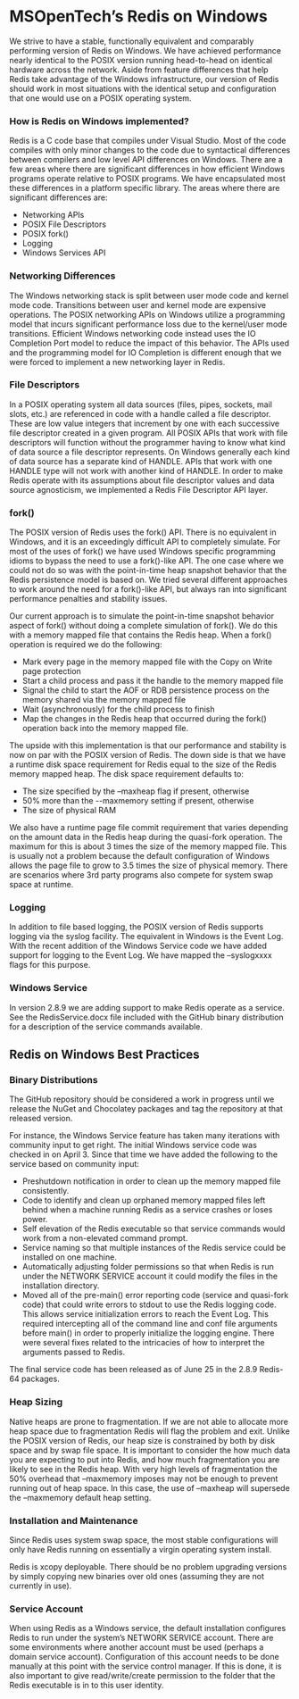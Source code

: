 # MSOpenTech’s Redis on Windows

We strive to have a stable, functionally equivalent and comparably performing version of Redis on Windows. We have achieved performance nearly identical to the POSIX version running head-to-head on identical hardware across the network. Aside from feature differences that help Redis take advantage of the Windows infrastructure, our version of Redis should work in most situations with the identical setup and configuration that one would use on a POSIX operating system.

### How is Redis on Windows implemented?

Redis is a C code base that compiles under Visual Studio. Most of the code compiles with only minor changes to the code due to syntactical differences between compilers and low level API differences on Windows. There are a few areas where there are significant differences in how efficient Windows programs operate relative to POSIX programs. We have encapsulated most these differences in a platform specific library. The areas where there are significant differences are:

 - Networking APIs 
 - POSIX File Descriptors
 - POSIX fork()
 - Logging 
 - Windows Services API

### Networking Differences

The Windows networking stack is split between user mode code and kernel mode code. Transitions between user and kernel mode are expensive operations. The POSIX networking APIs on Windows utilize a programming model that incurs significant performance loss due to the kernel/user mode transitions. Efficient Windows networking code instead uses the IO Completion Port model to reduce the impact of this behavior. The APIs used and the programming model for IO Completion is different enough that we were forced to implement a new networking layer in Redis.

### File Descriptors

In a POSIX operating system all data sources (files, pipes, sockets, mail slots, etc.) are referenced in code with a handle called a file descriptor. These are low value integers that increment by one with each successive file descriptor created in a given program. All POSIX APIs that work with file descriptors will function without the programmer having to know what kind of data source a file descriptor represents. On Windows generally each kind of data source has a separate kind of HANDLE. APIs that work with one HANDLE type will not work with another kind of HANDLE. In order to make Redis operate with its assumptions about file descriptor values and data source agnosticism, we implemented a Redis File Descriptor API layer.

### fork()
The POSIX version of Redis uses the fork() API. There is no equivalent in Windows, and it is an exceedingly difficult API to completely simulate. For most of the uses of fork() we have used Windows specific programming idioms to bypass the need to use a fork()-like API. The one case where we could not do so was with the point-in-time heap snapshot behavior that the Redis persistence model is based on. We tried several different approaches to work around the need for a fork()-like API, but always ran into significant performance penalties and stability issues. 

Our current approach is to simulate the point-in-time snapshot behavior aspect of fork() without doing a complete simulation of fork(). We do this with a memory mapped file that contains the Redis heap. When a fork() operation is required we do the following:

 - Mark every page in the memory mapped file with the Copy on Write page protection
 - Start a child process and pass it the handle to the memory mapped file
 - Signal the child to start the AOF or RDB persistence process on the memory shared via the memory mapped file
 - Wait (asynchronously) for the child process to finish
 - Map the changes in the Redis heap that occurred during the fork() operation back into the memory mapped file.

The upside with this implementation is that our performance and stability is now on par with the POSIX version of Redis. The down side is that we have a runtime disk space requirement for Redis equal to the size of the Redis memory mapped heap. The disk space requirement defaults to:

 - The size specified by the –maxheap flag if present, otherwise
 - 50% more than the --maxmemory setting if present, otherwise
 - The size of physical RAM

We also have a runtime page file commit requirement that varies depending on the amount data in the Redis heap during the quasi-fork operation. The maximum for this is about 3 times the size of the memory mapped file. This is usually not a problem because the default configuration of Windows allows the page file to grow to 3.5 times the size of physical memory. There are scenarios where 3rd party programs also compete for system swap space at runtime.

### Logging
In addition to file based logging, the POSIX version of Redis supports logging via the syslog facility. The equivalent in Windows is the Event Log. With the recent addition of the Windows Service code we have added support for logging to the Event Log. We have mapped the –syslogxxxx flags for this purpose.

### Windows Service
In version 2.8.9 we are adding support to make Redis operate as a service. See the RedisService.docx file included with the GitHub binary distribution for a description of the service commands available. 

## Redis on Windows Best Practices

### Binary Distributions
The GitHub repository should be considered a work in progress until we release the NuGet and Chocolatey packages and tag the repository at that released version. 

For instance, the Windows Service feature has taken many iterations with community input to get right. The initial Windows service code was checked in on April 3. Since that time we have added the following to the service based on community input:

 - Preshutdown notification in order to clean up the memory mapped file consistently.
 - Code to identify and clean up orphaned memory mapped files left behind when a machine running Redis as a service crashes or loses power.
 - Self elevation of the Redis executable so that service commands would work from a non-elevated command prompt.
 - Service naming so that multiple instances of the Redis service could be installed on one machine.
 - Automatically adjusting folder permissions so that when Redis is run under the NETWORK SERVICE account it could modify the files in the installation directory.
 - Moved all of the pre-main() error reporting code (service and quasi-fork code) that could write errors to stdout to use the Redis logging code. This allows service initialization errors to reach the Event Log. This required intercepting all of the command line and conf file arguments before main() in order to properly initialize the logging engine. There were several fixes related to the intricacies of how to interpret the arguments passed to Redis.

The final service code has been released as of June 25 in the 2.8.9 Redis-64 packages.

### Heap Sizing
Native heaps are prone to fragmentation. If we are not able to allocate more heap space due to fragmentation Redis will flag the problem and exit. Unlike the POSIX version of Redis, our heap size is constrained by both by disk space and by swap file space. It is important to consider the how much data you are expecting to put into Redis, and how much fragmentation you are likely to see in the Redis heap. With very high levels of fragmentation the 50% overhead that –maxmemory imposes may not be enough to prevent running out of heap space. In this case, the use of –maxheap will supersede the –maxmemory default heap setting.

### Installation and Maintenance
Since Redis uses system swap space, the most stable configurations will only have Redis running on essentially a virgin operating system install. 

Redis is xcopy deployable. There should be no problem upgrading versions by simply copying new binaries over old ones (assuming they are not currently in use). 

### Service Account
When using Redis as a Windows service, the default installation configures Redis to run under the system’s NETWORK SERVICE account. There are some environments where another account must be used (perhaps a domain service account). Configuration of this account needs to be done manually at this point with the service control manager. If this is done, it is also important to give read/write/create permission to the folder that the Redis executable is in to this user identity. 
